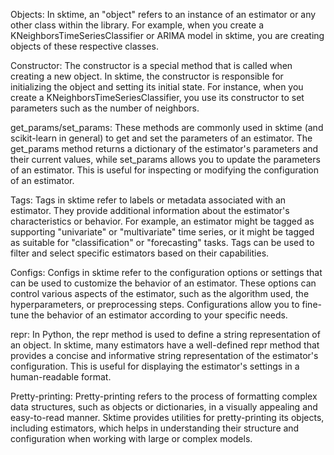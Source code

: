 Objects: In sktime, an "object" refers to an instance of an estimator or any other class within the library. For example, when you create a KNeighborsTimeSeriesClassifier or ARIMA model in sktime, you are creating objects of these respective classes.

Constructor: The constructor is a special method that is called when creating a new object. In sktime, the constructor is responsible for initializing the object and setting its initial state. For instance, when you create a KNeighborsTimeSeriesClassifier, you use its constructor to set parameters such as the number of neighbors.

get_params/set_params: These methods are commonly used in sktime (and scikit-learn in general) to get and set the parameters of an estimator. The get_params method returns a dictionary of the estimator's parameters and their current values, while set_params allows you to update the parameters of an estimator. This is useful for inspecting or modifying the configuration of an estimator.

Tags: Tags in sktime refer to labels or metadata associated with an estimator. They provide additional information about the estimator's characteristics or behavior. For example, an estimator might be tagged as supporting "univariate" or "multivariate" time series, or it might be tagged as suitable for "classification" or "forecasting" tasks. Tags can be used to filter and select specific estimators based on their capabilities.

Configs: Configs in sktime refer to the configuration options or settings that can be used to customize the behavior of an estimator. These options can control various aspects of the estimator, such as the algorithm used, the hyperparameters, or preprocessing steps. Configurations allow you to fine-tune the behavior of an estimator according to your specific needs.

repr: In Python, the repr method is used to define a string representation of an object. In sktime, many estimators have a well-defined repr method that provides a concise and informative string representation of the estimator's configuration. This is useful for displaying the estimator's settings in a human-readable format.

Pretty-printing: Pretty-printing refers to the process of formatting complex data structures, such as objects or dictionaries, in a visually appealing and easy-to-read manner. Sktime provides utilities for pretty-printing its objects, including estimators, which helps in understanding their structure and configuration when working with large or complex models.
